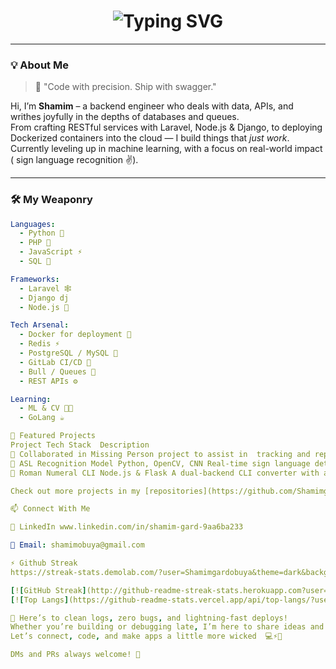 <h1 align="center">
  <img src="https://readme-typing-svg.demolab.com?font=Fira+Code&weight=500&size=26&pause=1000&color=00FFD5&center=true&width=475&lines=Hey+%F0%9F%91%8B+I'm+Shamim;Backend+Engineer+%7C+ML+Explorer;Code.+Cache.+Deploy.+Repeat." alt="Typing SVG" />
</h1>

---

### 💡 About Me

> 🧠 "Code with precision. Ship with swagger."

Hi, I’m **Shamim** – a backend engineer who deals with  data,  APIs, and writhes joyfully in the depths of databases and queues.  
From crafting RESTful services with Laravel, Node.js & Django, to deploying Dockerized containers into the cloud — I build things that *just work*.  
Currently leveling up in machine learning, with a focus on real-world impact  ( sign language recognition ✌️).

---

### 🛠️ My Weaponry

```yaml
Languages:
  - Python 🐍
  - PHP 🐘
  - JavaScript ⚡
  - SQL 🧮

Frameworks:
  - Laravel 🕸️
  - Django dj
  - Node.js 🚀

Tech Arsenal:
  - Docker for deployment 🐳
  - Redis ⚡
  - PostgreSQL / MySQL 🐘
  - GitLab CI/CD 🔁
  - Bull / Queues 🎯
  - REST APIs ⚙️

Learning:
  - ML & CV 🧠🎥
  - GoLang ☕

🚀 Featured Projects
Project	Tech Stack	Description
🧭 Collaborated in Missing Person project to assist in  tracking and reporting missing persons.. Built in Flask, Postgresql, Facial recognition.
🧠 ASL Recognition Model	Python, OpenCV, CNN	Real-time sign language detection from skeletal video data.
🔁 Roman Numeral CLI	Node.js & Flask	A dual-backend CLI converter with async file logging and REST fallback.

Check out more projects in my [repositories](https://github.com/Shamimgardobuya?tab=repositories) »

📫 Connect With Me

💼 LinkedIn www.linkedin.com/in/shamim-gard-9aa6ba233

📧 Email: shamimobuya@gmail.com

⚡ Github Streak
https://streak-stats.demolab.com/?user=Shamimgardobuya&theme=dark&background=000000

[![GitHub Streak](http://github-readme-streak-stats.herokuapp.com?user=Shamimgardobuya&theme=dark&background=000000)](https://git.io/streak-stats)
[![Top Langs](https://github-readme-stats.vercel.app/api/top-langs/?username=Shamimgardobuya&layout=compact&theme=vision-friendly-dark)](https://github.com/anuraghazra/github-readme-stats)

🚀 Here’s to clean logs, zero bugs, and lightning-fast deploys!
Whether you’re building or debugging late, I’m here to share ideas and collab.
Let’s connect, code, and make apps a little more wicked  💻⚡🐳

DMs and PRs always welcome! 🙌




